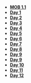 - **[MOB 1.1](README.md)**
- **[Day 1](Lessons/01-Variables-Types-&-Functions/README.md)**
- **[Day 2](Lessons/02-Optionals-&-Conditionals/README.md)**
- **[Day 3](Lessons/03-Arrays-Loops-Dictionaries/README.md)**
- **[Day 4](Lessons/05-Introduction-to-SpriteKit/README.md)**
- **[Day 5](Lessons/06-Building-an-iOS-Game/README.md)**
- **[Day 6](Lessons/04-Classes-Structs-Enums/README.md)**
- **[Day 7](Lessons/08-OOP/README.md)**
- **[Day 8](Lessons/11-Intro-to-UIKit/README.md)**
- **[Day 9](Lessons/09-POP/README.md)**
- **[Day 9](Lessons/10-POP2/README.md)**
- **[Day 10](Lessons/12-Basic-Navigation/README.md)**
- **[Day 11](Lessons/13-Closures/README.md)**
- **[Day 12](Lessons/14-Debugging/README.md)**
